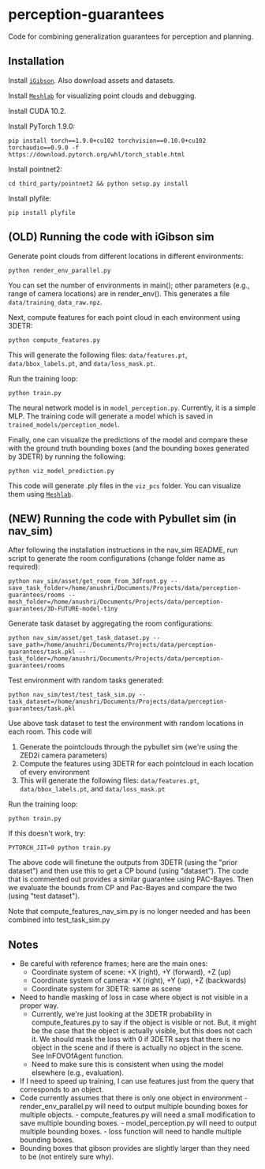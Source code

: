 # perception-guarantees
Code for combining generalization guarantees for perception and planning.

## Installation

Install [`iGibson`](https://stanfordvl.github.io/iGibson/installation.html). Also download assets and datasets. 

Install [`Meshlab`](https://www.meshlab.net/) for visualizing point clouds and debugging.

Install CUDA 10.2.

Install PyTorch 1.9.0:
```
pip install torch==1.9.0+cu102 torchvision==0.10.0+cu102 torchaudio==0.9.0 -f https://download.pytorch.org/whl/torch_stable.html
```

Install pointnet2:
```
cd third_party/pointnet2 && python setup.py install
```

Install plyfile:
```
pip install plyfile
```

## (OLD) Running the code with iGibson sim

Generate point clouds from different locations in different environments:
```commandline
python render_env_parallel.py
```
You can set the number of environments in main(); other parameters (e.g., range of camera locations) 
are in render_env(). This generates a file `data/training_data_raw.npz`.

Next, compute features for each point cloud in each environment using 3DETR:
```commandline
python compute_features.py
```
This will generate the following files: `data/features.pt`, `data/bbox_labels.pt`, and `data/loss_mask.pt`.

Run the training loop:
```commandline
python train.py
```

The neural network model is in `model_perception.py`. Currently, it is a simple MLP. The training code will 
generate a model which is saved in `trained_models/perception_model`.

Finally, one can visualize the predictions of the model and compare these with the ground truth bounding
boxes (and the bounding boxes generated by 3DETR) by running the following:
```commandline
python viz_model_prediction.py
```
This code will generate .ply files in the `viz_pcs` folder. You can visualize them using [`Meshlab`](https://www.meshlab.net/).

## (NEW) Running the code with Pybullet sim (in nav_sim)

After following the installation instructions in the nav_sim README, run script to generate the room configurations (change folder name as required):
```console
python nav_sim/asset/get_room_from_3dfront.py --save_task_folder=/home/anushri/Documents/Projects/data/perception-guarantees/rooms --mesh_folder=/home/anushri/Documents/Projects/data/perception-guarantees/3D-FUTURE-model-tiny
```

Generate task dataset by aggregating the room configurations:
```console
python nav_sim/asset/get_task_dataset.py --save_path=/home/anushri/Documents/Projects/data/perception-guarantees/task.pkl --task_folder=/home/anushri/Documents/Projects/data/perception-guarantees/rooms
```

Test environment with random tasks generated:
```console
python nav_sim/test/test_task_sim.py --task_dataset=/home/anushri/Documents/Projects/data/perception-guarantees/task.pkl
```
Use above task dataset to test the environment with random locations in each room. This code will 
1. Generate the pointclouds through the pybullet sim (we're using the ZED2i camera parameters)
2. Compute the features using 3DETR for each pointcloud in each location of every environment
3. This will generate the following files: `data/features.pt`, `data/bbox_labels.pt`, and `data/loss_mask.pt`

Run the training loop:
```commandline
python train.py
```

If this doesn't work, try:
```commandline
PYTORCH_JIT=0 python train.py
```

The above code will finetune the outputs from 3DETR (using the "prior dataset") and then use this to get a CP bound (using "dataset"). The code that is commented out provides a similar guarantee using PAC-Bayes. Then we evaluate the bounds from CP and Pac-Bayes and compare the two (using "test dataset").

Note that compute_features_nav_sim.py is no longer needed and has been combined into test_task_sim.py

## Notes

- Be careful with reference frames; here are the main ones:
  - Coordinate system of scene:  +X (right), +Y (forward), +Z (up)
  - Coordinate system of camera: +X (right), +Y (up), +Z (backwards)
  - Coordinate system for 3DETR: same as scene
- Need to handle masking of loss in case where object is not visible in a proper way.
   - Currently, we're just looking at the 3DETR probability in
    compute_features.py to say if the object is visible or not. But, it might be the case that the object is actually
    visible, but this does not cach it. We should mask the loss with 0 if 3DETR says that there is no object in the scene
    and if there is actually no object in the scene. See InFOVOfAgent function.
   - Need to make sure this is consistent when using the model elsewhere (e.g., evaluation).
- If I need to speed up training, I can use features just from the query that corresponds to an object.
- Code currently assumes that there is only one object in environment
      - render_env_parallel.py will need to output multiple bounding boxes for multiple objects.
      - compute_features.py will need a small modification to save multiple bounding boxes.
      - model_perception.py will need to output multiple bounding boxes.
      - loss function will need to handle multiple bounding boxes.
- Bounding boxes that gibson provides are slightly larger than they need to be (not entirely sure why).


